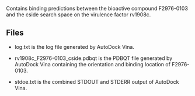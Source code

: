Contains binding predictions between the bioactive compound F2976-0103 and the cside search space on the virulence factor rv1908c.

## Files

- log.txt is the log file generated by AutoDock Vina.

- rv1908c_F2976-0103_cside.pdbqt is the PDBQT file generated by AutoDock Vina containing the orientation and binding location of F2976-0103.

- stdoe.txt is the combined STDOUT and STDERR output of AutoDock Vina.

